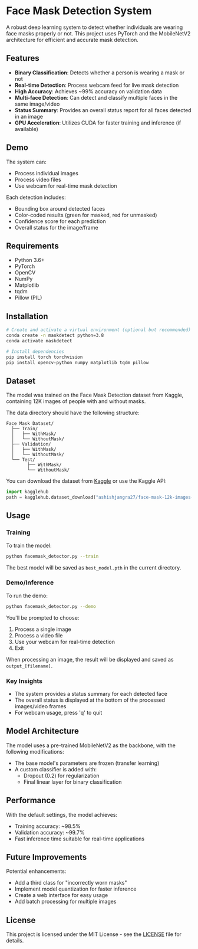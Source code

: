 # Face Mask Detection System

A robust deep learning system to detect whether individuals are wearing face masks properly or not. This project uses PyTorch and the MobileNetV2 architecture for efficient and accurate mask detection.

## Features

- **Binary Classification**: Detects whether a person is wearing a mask or not
- **Real-time Detection**: Process webcam feed for live mask detection
- **High Accuracy**: Achieves ~99% accuracy on validation data
- **Multi-face Detection**: Can detect and classify multiple faces in the same image/video
- **Status Summary**: Provides an overall status report for all faces detected in an image
- **GPU Acceleration**: Utilizes CUDA for faster training and inference (if available)

## Demo

The system can:
- Process individual images
- Process video files
- Use webcam for real-time mask detection

Each detection includes:
- Bounding box around detected faces
- Color-coded results (green for masked, red for unmasked)
- Confidence score for each prediction
- Overall status for the image/frame

## Requirements

- Python 3.6+
- PyTorch
- OpenCV
- NumPy
- Matplotlib
- tqdm
- Pillow (PIL)

## Installation

```bash
# Create and activate a virtual environment (optional but recommended)
conda create -n maskdetect python=3.8
conda activate maskdetect

# Install dependencies
pip install torch torchvision
pip install opencv-python numpy matplotlib tqdm pillow
```

## Dataset

The model was trained on the Face Mask Detection dataset from Kaggle, containing 12K images of people with and without masks.

The data directory should have the following structure:
```
Face Mask Dataset/
  ├── Train/
  │   ├── WithMask/
  │   └── WithoutMask/
  ├── Validation/
  │   ├── WithMask/
  │   └── WithoutMask/
  └── Test/
        ├── WithMask/
        └── WithoutMask/
```

You can download the dataset from [Kaggle](https://www.kaggle.com/datasets/ashishjangra27/face-mask-12k-images-dataset) or use the Kaggle API:

```python
import kagglehub
path = kagglehub.dataset_download("ashishjangra27/face-mask-12k-images-dataset")
```

## Usage

### Training

To train the model:

```bash
python facemask_detector.py --train
```

The best model will be saved as `best_model.pth` in the current directory.

### Demo/Inference

To run the demo:

```bash
python facemask_detector.py --demo
```

You'll be prompted to choose:
1. Process a single image
2. Process a video file
3. Use your webcam for real-time detection
4. Exit

When processing an image, the result will be displayed and saved as `output_[filename]`.

### Key Insights

- The system provides a status summary for each detected face
- The overall status is displayed at the bottom of the processed images/video frames
- For webcam usage, press 'q' to quit

## Model Architecture

The model uses a pre-trained MobileNetV2 as the backbone, with the following modifications:

- The base model's parameters are frozen (transfer learning)
- A custom classifier is added with:
  - Dropout (0.2) for regularization
  - Final linear layer for binary classification

## Performance

With the default settings, the model achieves:
- Training accuracy: ~98.5%
- Validation accuracy: ~99.7%
- Fast inference time suitable for real-time applications

## Future Improvements

Potential enhancements:
- Add a third class for "incorrectly worn masks"
- Implement model quantization for faster inference
- Create a web interface for easy usage
- Add batch processing for multiple images

## License

This project is licensed under the MIT License - see the [LICENSE](LICENSE) file for details.